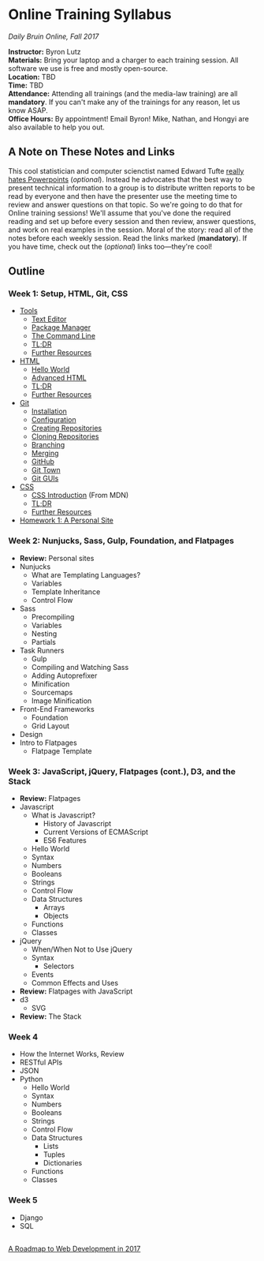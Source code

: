 # Online Training Syllabus

_Daily Bruin Online, Fall 2017_

**Instructor:** Byron Lutz  
**Materials:** Bring your laptop and a charger to each training session. All software we use is free and mostly open-source.   
**Location:** TBD  
**Time:** TBD  
**Attendance:** Attending all trainings (and the media-law training) are all **mandatory**. If you can't make any of the trainings for any reason, let us know ASAP.  
**Office Hours:** By appointment! Email Byron! Mike, Nathan, and Hongyi are also available to help you out.

## A Note on These Notes and Links
This cool statistician and computer scienctist named Edward Tufte [really hates Powerpoints](https://www.inf.ed.ac.uk/teaching/courses/pi/2016_2017/phil/tufte-powerpoint.pdf) (_optional_). Instead he advocates that the best way to present technical information to a group is to distribute written reports to be read by everyone and then have the presenter use the meeting time to review and answer questions on that topic. So we're going to do that for Online training sessions! We'll assume that you've done the required reading and set up before every session and then review, answer questions, and work on real examples in the session. Moral of the story: read all of the notes before each weekly session. Read the links marked (**mandatory**). If you have time, check out the (_optional_) links too—they're cool!

## Outline
### Week 1: Setup, HTML, Git, CSS
- [Tools](week1/tools.md)
  - [Text Editor](week1/tools.md#text-editor)
  - [Package Manager](week1/tools.md#package-manager)
  - [The Command Line](week1/tools.md#the-command-line)
  - [TL;DR](week1/tools.md#tldr)
  - [Further Resources](week1/tools.md#further-resources)
- [HTML](week1/html.md)
  - [Hello World](week1/html.md#hello-world)
  - [Advanced HTML](week1/html.md#advanced-html)
  - [TL;DR](week1/html.md#tldr)
  - [Further Resources](week1/html.md#further-resources)
- [Git](week1/git.md)
  - [Installation](week1/git.md#installation)
  - [Configuration](week1/git.md#configuration)
  - [Creating Repositories](week1/git.md#creating-repositories)
  - [Cloning Repositories](week1/git.md#cloning-repositories)
  - [Branching](week1/git.md#branching)
  - [Merging](week1/git.md#merging)
  - [GitHub](week1/git.md#github)
  - [Git Town](week1/git.md#git-town)
  - [Git GUIs](week1/git.md#git-guis)
- [CSS](week1/css.md)
  - [CSS Introduction](https://developer.mozilla.org/en-US/docs/Learn/CSS/Introduction_to_CSS/) (From MDN)
  - [TL;DR](week1/css.md#tldr)
  - [Further Resources](week1/css.md#further-resources)
- [Homework 1: A Personal Site](week1/homework1.md)

### Week 2: Nunjucks, Sass, Gulp, Foundation, and Flatpages
- **Review:** Personal sites
- Nunjucks
  - What are Templating Languages?
  - Variables
  - Template Inheritance
  - Control Flow
- Sass
  - Precompiling
  - Variables
  - Nesting
  - Partials
- Task Runners
  - Gulp
  - Compiling and Watching Sass
  - Adding Autoprefixer
  - Minification
  - Sourcemaps
  - Image Minification
- Front-End Frameworks
  - Foundation
  - Grid Layout
- Design
- Intro to Flatpages
  - Flatpage Template

### Week 3: JavaScript, jQuery, Flatpages (cont.), D3, and the Stack
- **Review:** Flatpages
- Javascript
  - What is Javascript?
    - History of Javascript
    - Current Versions of ECMAScript
    - ES6 Features
  - Hello World
  - Syntax
  - Numbers
  - Booleans
  - Strings
  - Control Flow
  - Data Structures
    - Arrays
    - Objects
  - Functions
  - Classes
- jQuery
  - When/When Not to Use jQuery
  - Syntax
    - Selectors
  - Events
  - Common Effects and Uses
- **Review:** Flatpages with JavaScript
- d3
  - SVG
- **Review:** The Stack

### Week 4
- How the Internet Works, Review
- RESTful APIs
- JSON
- Python
  - Hello World
  - Syntax
  - Numbers
  - Booleans
  - Strings
  - Control Flow
  - Data Structures
    - Lists
    - Tuples
    - Dictionaries
  - Functions
  - Classes

### Week 5
- Django
- SQL

## 
 [A Roadmap to Web Development in 2017](https://github.com/kamranahmedse/developer-roadmap)
